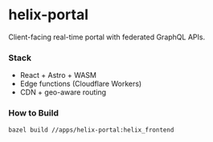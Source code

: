 # helix-portal

Client-facing real-time portal with federated GraphQL APIs.

### Stack
- React + Astro + WASM
- Edge functions (Cloudflare Workers)
- CDN + geo-aware routing

### How to Build
```sh
bazel build //apps/helix-portal:helix_frontend
